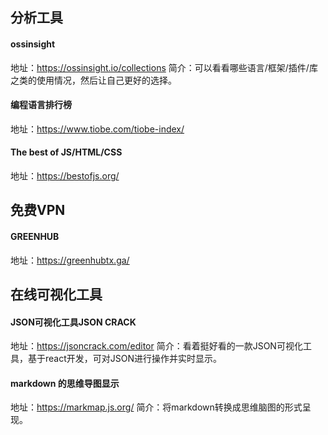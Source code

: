 ## 分析工具
#### ossinsight
地址：https://ossinsight.io/collections
简介：可以看看哪些语言/框架/插件/库之类的使用情况，然后让自己更好的选择。

#### 编程语言排行榜
地址：https://www.tiobe.com/tiobe-index/

#### The best of JS/HTML/CSS
地址：https://bestofjs.org/


## 免费VPN
#### GREENHUB
地址：https://greenhubtx.ga/

## 在线可视化工具
#### JSON可视化工具JSON CRACK
地址：https://jsoncrack.com/editor
简介：看着挺好看的一款JSON可视化工具，基于react开发，可对JSON进行操作并实时显示。

#### markdown 的思维导图显示
地址：https://markmap.js.org/
简介：将markdown转换成思维脑图的形式呈现。